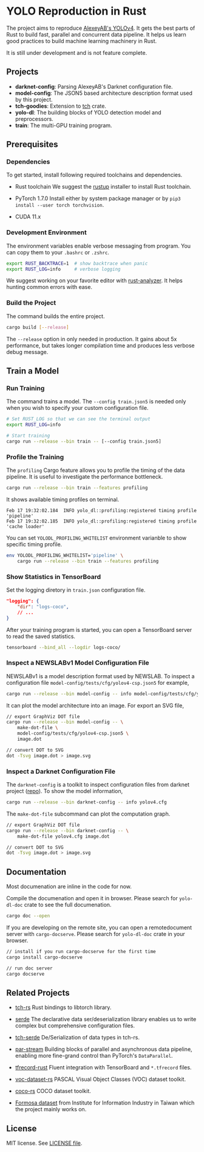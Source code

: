 # YOLO Reproduction in Rust

The project aims to reproduce [AlexeyAB's YOLOv4](https://github.com/AlexeyAB/darknet).
It gets the best parts of Rust to build fast, parallel and concurrent data pipeline.
It helps us learn good practices to build machine learning machinery in Rust.

It is still under development and is not feature complete.

## Projects

- **darknet-config**: Parsing AlexeyAB's Darknet configuration file.
- **model-config**: The JSON5 based architecture description format used by this project.
- **tch-goodies**: Extension to [tch](https://github.com/LaurentMazare/tch-rs) crate.
- **yolo-dl**: The building blocks of YOLO detection model and preprocessors.
- **train**: The multi-GPU training program.

## Prerequisites

### Dependencies

To get started, install following required toolchains and dependencies.

- Rust toolchain
We suggest the [rustup](https://rustup.rs/) installer to install Rust toolchain.

- PyTorch 1.7.0
Install either by system package manager or by `pip3 install --user torch torchvision`.

- CUDA 11.x

### Development Environment

The environment variables enable verbose messaging from program. You can copy them to your `.bashrc` or `.zshrc`.

```sh
export RUST_BACKTRACE=1  # show backtrace when panic
export RUST_LOG=info     # verbose logging
```

We suggest working on your favorite editor with [rust-analyzer](https://rust-analyzer.github.io/manual.html). It helps hunting common errors with ease.

### Build the Project

The command builds the entire project.

```sh
cargo build [--release]
```

The `--release` option in only needed in production. It gains about 5x performance, but takes longer compilation time and produces less verbose debug message.

## Train a Model

### Run Training

The command trains a model. The `--config train.json5` is needed only when you wish to specify your custom configuration file.

```sh
# Set RUST_LOG so that we can see the terminal output
export RUST_LOG=info

# Start training
cargo run --release --bin train -- [--config train.json5]
```

### Profile the Training

The `profiling` Cargo feature allows you to profile the timing of the data pipeline. It is useful to investigate the performance bottleneck.

```sh
cargo run --release --bin train --features profiling
```

It shows available timing profiles on terminal.

```
Feb 17 19:32:02.184  INFO yolo_dl::profiling:registered timing profile 'pipeline'
Feb 17 19:32:02.185  INFO yolo_dl::profiling:registered timing profile 'cache loader'
```

You can set `YOLODL_PROFILING_WHITELIST` environment varianble to show specific timing profile.

```sh
env YOLODL_PROFILING_WHITELIST='pipeline' \
    cargo run --release --bin train --features profiling
```

### Show Statistics in TensorBoard

Set the logging diretory in `train.json` configuration file.

```json
"logging": {
    "dir": "logs-coco",
    // ...
}

```

After your training program is started, you can open a TensorBoard server to read the saved statistics.

```sh
tensorboard --bind_all --logdir logs-coco/
```

### Inspect a NEWSLABv1 Model Configuration File

NEWSLABv1 is a model description format used by NEWSLAB. To inspect a configuration file `model-config/tests/cfg/yolov4-csp.json5` for example,

```sh
cargo run --release --bin model-config -- info model-config/tests/cfg/yolov4-csp.json5
```

It can plot the model architecture into an image. For export an SVG file,


```sh
// export GraphViz DOT file
cargo run --release --bin model-config -- \
    make-dot-file \
    model-config/tests/cfg/yolov4-csp.json5 \
    image.dot

// convert DOT to SVG
dot -Tsvg image.dot > image.svg
```

### Inspect a Darknet Configuration File

The `darknet-config` is a toolkit to inspect configuration files from darknet project ([repo](https://github.com/AlexeyAB/darknet)). To show the model information,

```sh
cargo run --release --bin darknet-config -- info yolov4.cfg
```

The `make-dot-file` subcommand can plot the computation graph.

```sh
// export GraphViz DOT file
cargo run --release --bin darknet-config -- \
    make-dot-file yolov4.cfg image.dot

// convert DOT to SVG
dot -Tsvg image.dot > image.svg
```

## Documentation

Most documenation are inline in the code for now.

Compile the documenation and open it in browser. Please search for `yolo-dl-doc` crate to see the full documenation.

```sh
cargo doc --open
```

If you are developing on the remote site, you can open a remotedocument server with `cargo-docserve`. Please search for `yolo-dl-doc` crate in your browser.

```sh
// install if you run cargo-docserve for the first time
cargo install cargo-docserve

// run doc server
cargo docserve
```

## Related Projects

- [tch-rs](https://github.com/LaurentMazare/tch-rs)
Rust bindings to libtorch library.

- [serde](https://github.com/serde-rs/serde)
The declarative data ser/deserialization library enables us to write complex but comprehensive configuration files.

- [tch-serde](https://github.com/jerry73204/tch-serde)
De/Serialization of data types in tch-rs.

- [par-stream](https://github.com/jerry73204/par-stream)
Building blocks of parallel and asynchronous data pipeline, enabling more fine-grand control than PyTorch's `DataParallel`.

- [tfrecord-rust](https://github.com/jerry73204/rust-tfrecord)
Fluent integration with TensorBoard and `*.tfrecord` files.

- [voc-dataset-rs](https://github.com/jerry73204/voc-dataset-rs)
PASCAL Visual Object Classes (VOC) dataset toolkit.

- [coco-rs](https://github.com/jerry73204/coco-rs)
COCO dataset toolkit.

- [Formosa dataset](https://www.iii.org.tw/Product/TransferDBDetail.aspx?tdp_sqno=3345&fm_sqno=23) from Institute for Information Industry in Taiwan which the project mainly works on.

## License

MIT license. See [LICENSE file](LICENSE.txt).

